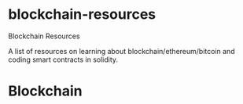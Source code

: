 # blockchain-resources
Blockchain Resources

A list of resources on learning about blockchain/ethereum/bitcoin and coding smart contracts in solidity.

Blockchain
==========



